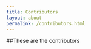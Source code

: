```yaml
---
title: Contributors
layout: about
permalink: /contributors.html
---
```

##These are the contributors
